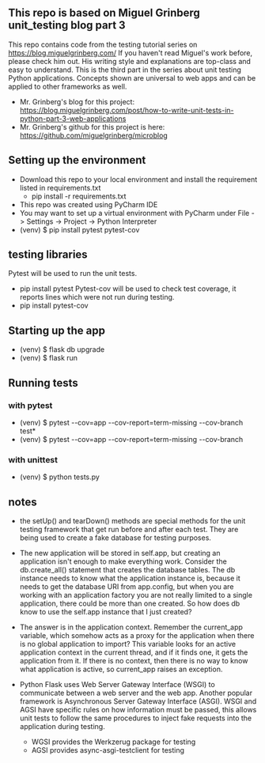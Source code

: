 ## This repo is based on Miguel Grinberg unit_testing blog part 3 
This repo contains code from the testing tutorial series on https://blog.miguelgrinberg.com/ 
If you haven't read Miguel's work before, please check him out. His writing style and
 explanations are top-class and easy to understand.
This is the third part in the series about unit testing Python applications.
Concepts shown  are universal to web apps and can be applied to other frameworks as well.

- Mr. Grinberg's blog for this project: https://blog.miguelgrinberg.com/post/how-to-write-unit-tests-in-python-part-3-web-applications
- Mr. Grinberg's github for this project is here: https://github.com/miguelgrinberg/microblog

## Setting up the environment
- Download this repo to your local environment and install the requirement listed in requirements.txt
    - pip install -r requirements.txt
- This repo was created using PyCharm IDE
- You may want to set up a virtual environment with PyCharm under File -> Settings -> Project
 -> Python Interpreter
- (venv) $ pip install pytest pytest-cov

## testing libraries
Pytest will be used to run the unit tests.
- pip install pytest
Pytest-cov will be used to check test coverage, it reports lines which were not run during testing.
- pip install pytest-cov

## Starting up the app
- (venv) $ flask db upgrade
- (venv) $ flask run

## Running tests
### with pytest

- (venv) $ pytest --cov=app --cov-report=term-missing --cov-branch test*
- (venv) $ pytest --cov=app --cov-report=term-missing --cov-branch
### with unittest
- (venv) $ python tests.py

## notes
- the setUp() and tearDown() methods are special methods for the unit testing framework
that get run before and after each test.  They are being used to create a fake database for
testing purposes.
- The new application will be stored in self.app, but creating an application isn't 
enough to make everything work. Consider the db.create_all() statement that creates the 
database tables. The db instance needs to know what the application instance is, because 
it needs to get the database URI from app.config, but when you are working with an 
application factory you are not really limited to a single application, there could be 
more than one created. So how does db know to use the self.app instance that I just 
created?

- The answer is in the application context. Remember the current_app variable, which 
somehow acts as a proxy for the application when there is no global application to 
import? This variable looks for an active application context in the current thread, 
and if it finds one, it gets the application from it. If there is no context, then 
there is no way to know what application is active, so current_app raises an exception.

- Python Flask uses Web Server Gateway Interface (WSGI) to communicate between a web server and the web app.  Another
popular framework is Asynchronous Server Gateway Interface (ASGI).  WSGI and AGSI have specific rules on how information
must be passed, this allows unit tests to follow the same procedures to inject fake requests into the application during
testing.
    - WGSI provides the Werkzerug package for testing
    - AGSI provides async-asgi-testclient for testing 

